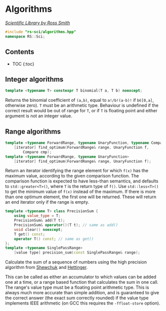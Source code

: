# Algorithms

_[Scientific Library by Ross Smith](index.html)_

```c++
#include "rs-sci/algorithms.hpp"
namespace RS::Sci;
```

## Contents

* TOC
{:toc}

## Integer algorithms

```c++
template <typename T> constexpr T binomial(T a, T b) noexcept;
```

Returns the binomial coefficient of `(a,b)`, equal to `a!/b!(a-b)!` if
`b∈[0,a]`, otherwise zero). `T` must be an arithmetic type. Behaviour is
undefined if the correct result would be out of range for `T`, or if `T` is
floating point and either argument is not an integer value.

## Range algorithms

```c++
template <typename ForwardRange, typename UnaryFunction, typename Compare>
    [iterator] find_optimum(ForwardRange& range, UnaryFunction f,
        Compare cmp);
template <typename ForwardRange, typename UnaryFunction>
    [iterator] find_optimum(ForwardRange& range, UnaryFunction f);
```

Return an iterator identifying the range element for which `f(x)` has the
maximum value, according to the given comparison function. The comparison
function is expected to have less-than semantics, and defaults to
`std::greater<T>()`, where `T` is the return type of `f()`. Use
`std::less<T>()` to get the minimum value of `f(x)` instead of the maximum. If
there is more than one optimum element, the first one will be returned. These
will return an end iterator only if the range is empty.

```c++
template <typename T> class PrecisionSum {
    using value_type = T;
    PrecisionSum& add(T t);
    PrecisionSum& operator()(T t); // same as add()
    void clear() noexcept;
    T get() const;
    operator T() const; // same as get()
};
template <typename SinglePassRange>
    [value type] precision_sum(const SinglePassRange& range);
```

Calculate the sum of a sequence of numbers using the high precision algorithm from
[Shewchuk](http://www-2.cs.cmu.edu/afs/cs/project/quake/public/papers/robust-arithmetic.ps)
and [Hettinger](http://code.activestate.com/recipes/393090/).

This can be called as either an accumulator to which values can be added one
at a time, or a range based function that calculates the sum in one call. The
range's value type must be a floating point arithmetic type. This is always
much more accurate than simple addition, and is guaranteed to give the
correct answer (the exact sum correctly rounded) if the value type implements
IEEE arithmetic (on GCC this requires the `-ffloat-store` option).
